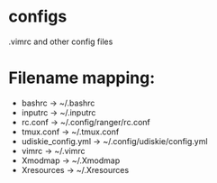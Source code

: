 # configs
.vimrc and other config files

# Filename mapping:

  + bashrc -> ~/.bashrc
  + inputrc -> ~/.inputrc
  + rc.conf -> ~/.config/ranger/rc.conf
  + tmux.conf -> ~/.tmux.conf
  + udiskie_config.yml -> ~/.config/udiskie/config.yml
  + vimrc -> ~/.vimrc
  + Xmodmap -> ~/.Xmodmap
  + Xresources -> ~/.Xresources
